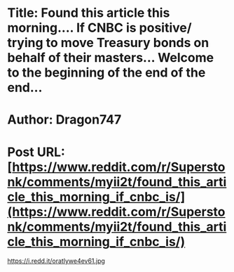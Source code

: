 # Title: Found this article this morning.... If CNBC is positive/ trying to move Treasury bonds on behalf of their masters... Welcome to the beginning of the end of the end...
# Author: Dragon747
# Post URL: [https://www.reddit.com/r/Superstonk/comments/myii2t/found_this_article_this_morning_if_cnbc_is/](https://www.reddit.com/r/Superstonk/comments/myii2t/found_this_article_this_morning_if_cnbc_is/)


https://i.redd.it/oratlywe4ev61.jpg